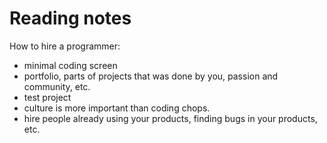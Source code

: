 # Reading notes 

How to hire a programmer:  
 * minimal coding screen  
 * portfolio, parts of projects that was done by you, passion and community, etc.  
 * test project  
 * culture is more important than coding chops.  
 * hire people already using your products, finding bugs in your products, etc.   
 
 
